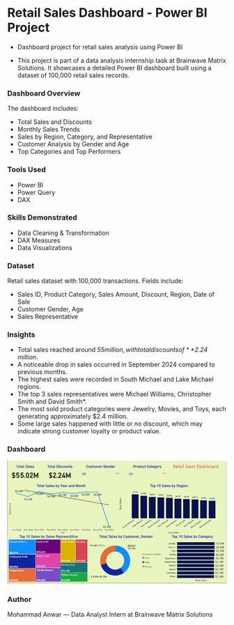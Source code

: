 # Retail Sales Dashboard - Power BI Project
- Dashboard project for retail sales analysis using Power BI

- This project is part of a data analysis internship task at Brainwave Matrix Solutions. It showcases a detailed Power BI dashboard built using a dataset of 100,000 retail sales records.

### Dashboard Overview

The dashboard includes:
- Total Sales and Discounts
- Monthly Sales Trends
- Sales by Region, Category, and Representative
- Customer Analysis by Gender and Age
- Top Categories and Top Performers

### Tools Used
- Power BI
- Power Query
- DAX

### Skills Demonstrated
- Data Cleaning & Transformation
- DAX Measures
- Data Visualizations

### Dataset

Retail sales dataset with 100,000 transactions. Fields include:
- Sales ID, Product Category, Sales Amount, Discount, Region, Date of Sale
- Customer Gender, Age
- Sales Representative

### Insights

- Total sales reached around *$55 million, with total discounts of **$2.24 million*.
- A noticeable drop in sales occurred in September 2024 compared to previous months.
- The highest sales were recorded in South Michael and Lake Michael regions.
- The top 3 sales representatives were Michael Williams, Christopher Smith and David Smith*.
- The most sold product categories were Jewelry, Movies, and Toys, each generating approximately $2.4 million.
- Some large sales happened with little or no discount, which may indicate strong customer loyalty or product value.


### Dashboard
![](Dashboard%20Screenshots/Dashboard.PNG)


### Author

Mohammad Anwar — Data Analyst Intern at Brainwave Matrix Solutions
